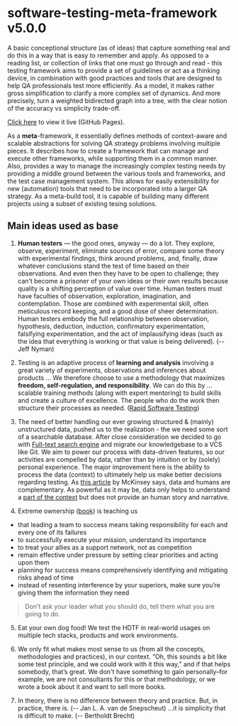 # software-testing-meta-framework v5.0.0

A basic conceptional structure (as of ideas) that capture something real and do this in a way that is easy to remember and apply. As opposed to a reading list, or collection of links that one must go through and read - this testing framework aims to provide a set of guidelines or act as a thinking device, in combination with good practices and tools that are designed to help QA professionals test more efficiently. As a model, it makes rather gross simplification to clarify a more complex set of dynamics. And more precisely, turn a weighted bidirected graph into a tree, with the clear notion of the accuracy vs simplicity trade-off.

[Click here](https://ekostadinov.github.io/software-testing-meta-framework/) to view it live (GitHub Pages).

As a **meta**-framework, it essentially defines methods of context-aware and scalable abstractions for solving QA strategy problems involving multiple pieces. It describes how to create a framework that can manage and execute other frameworks, while supporting them in a common manner. Also, provides a way to manage the increasingly complex testing needs by providing a middle ground between the various tools and frameworks, and the test case management system.  This allows for easily extensibility for new (automation) tools that need to be incorporated into a larger QA strategy. As a meta-build tool, it is capable of building many different projects using a subset of existing tesing solutions.

## Main ideas used as base

1. **Human testers** — the good ones, anyway — do a lot. They explore, observe, experiment, eliminate sources of error, compare some theory with experimental findings, think around problems, and, finally, draw whatever conclusions stand the test of time based on their observations. And even then they have to be open to challenge; they can’t become a prisoner of your own ideas or their own results because quality is a shifting perception of value over time. Human testers must have faculties of observation, exploration, imagination, and contemplation. Those are combined with experimental skill, often meticulous record keeping, and a good dose of sheer determination. Human testers embody the full relationship between observation, hypothesis, deduction, induction, confirmatory experimentation, falsifying experimentation, and the act of implausifying ideas (such as the idea that everything is working or that value is being delivered). (-- Jeff Nyman)

2. Testing is an adaptive process of **learning and analysis** involving a great variety of experiments, observations and inferences about products ... We therefore choose to use a methodology that maximizes **freedom, self-regulation, and responsibility**. We can do this by ... scalable training methods (along with expert mentoring) to build skills and create a culture of excellence. The people who do the work then structure their processes as needed. ([Rapid Software Testing](http://www.satisfice.com/rst-appendices.pdf))

3. The need of better handling our ever growing structured & (mainly) unstructured data, pushed us to the realization - the we need some sort of a searchable database. After close consideration we decided to go with [Full-text search engine](http://www.ideaeng.com/database-full-text-search-0201) and migrate our knowledgebase to a VCS like Git. We aim to power our process with data-driven features, so our activities are compelled by data, rather than by intuition or by (solely) personal experience. The major improvement here is the ability to process the data (context) to ultimately help us make better decisions regarding testing. As [this article](http://www.mckinsey.com/business-functions/mckinsey-analytics/our-insights/the-role-of-expertise-and-judgment-in-a-data-driven-world) by McKinsey says, data and humans are complementary. As powerful as it may be, data only helps to understand a [part of the context](https://www.duperrin.com/english/2017/07/20/being-data-driven-means-being-contex-driven/) but does not provide an human story and narrative.

4. Extreme ownership ([book](https://www.amazon.com/Extreme-Ownership-U-S-Navy-SEALs-ebook/dp/B00VE4Y0Z2)) is teaching us 
-  that leading a team to success means taking responsibility for each and every one of its failures
- to successfully execute your mission, understand its importance
- to treat your allies as a support network, not as competition
- remain effective under pressure by setting clear priorities and acting upon them
- planning for success means comprehensively identifying and mitigating risks ahead of time
- instead of resenting interference by your superiors, make sure you’re giving them the information they need
> Don’t ask your leader what you should do, tell them what you are going to do.

5. Eat your own dog food! We test the HDTF in real-world usages on multiple tech stacks, products and work environments.

6. We only fit what makes most sense to us (from all the concepts, methodologies and practices), in our context. “Oh, this sounds a bit like some test principle, and we could work with it this way,” and if that helps somebody, that’s great. We don't have something to gain personally–for example, we are not consultants for this or that methodology, or we wrote a book about it and want to sell more books.

7. In theory, there is no difference between theory and practice. But, in practice, there is. (-- Jan L. A. van de Snepscheut) ...it is simplicity that is difficult to make. (-- Bertholdt Brecht)
